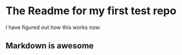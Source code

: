# The Readme for my first test repo

I have figured out how this works now.

## Markdown is awesome


